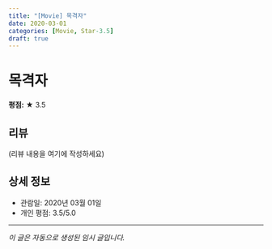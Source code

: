 ```yaml
---
title: "[Movie] 목격자"
date: 2020-03-01
categories: [Movie, Star-3.5]
draft: true
---
```


# 목격자

**평점:** ★ 3.5

## 리뷰

(리뷰 내용을 여기에 작성하세요)

## 상세 정보

- 관람일: 2020년 03월 01일
- 개인 평점: 3.5/5.0

---

*이 글은 자동으로 생성된 임시 글입니다.*
